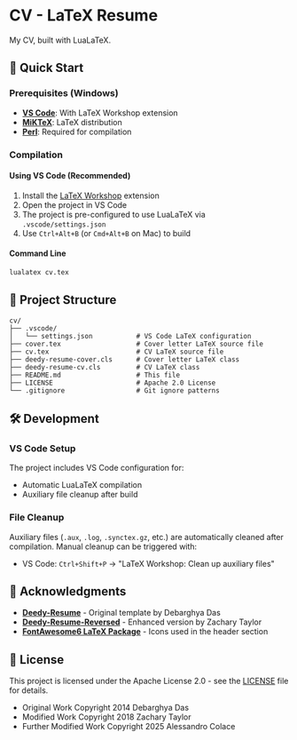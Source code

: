 # CV - LaTeX Resume

My CV, built with LuaLaTeX.

## 🚀 Quick Start

### Prerequisites (Windows)

- [**VS Code**](https://code.visualstudio.com/download): With LaTeX Workshop extension
- [**MiKTeX**](https://miktex.org/download): LaTeX distribution
- [**Perl**](https://strawberryperl.com/): Required for compilation

### Compilation

#### Using VS Code (Recommended)

1. Install the [LaTeX Workshop](https://marketplace.visualstudio.com/items?itemName=James-Yu.latex-workshop) extension
2. Open the project in VS Code
3. The project is pre-configured to use LuaLaTeX via `.vscode/settings.json`
4. Use `Ctrl+Alt+B` (or `Cmd+Alt+B` on Mac) to build

#### Command Line

```bash
lualatex cv.tex
```

## 📁 Project Structure

```plaintext
cv/
├── .vscode/
│   └── settings.json           # VS Code LaTeX configuration
├── cover.tex                   # Cover letter LaTeX source file
├── cv.tex                      # CV LaTeX source file
├── deedy-resume-cover.cls      # Cover letter LaTeX class
├── deedy-resume-cv.cls         # CV LaTeX class
├── README.md                   # This file
├── LICENSE                     # Apache 2.0 License
└── .gitignore                  # Git ignore patterns
```

## 🛠️ Development

### VS Code Setup

The project includes VS Code configuration for:

- Automatic LuaLaTeX compilation
- Auxiliary file cleanup after build

### File Cleanup

Auxiliary files (`.aux`, `.log`, `.synctex.gz`, etc.) are automatically cleaned after compilation. Manual cleanup can be triggered with:

- VS Code: `Ctrl+Shift+P` → "LaTeX Workshop: Clean up auxiliary files"

## 🙏 Acknowledgments

- **[Deedy-Resume](https://github.com/deedy/Deedy-Resume)** - Original template by Debarghya Das
- **[Deedy-Resume-Reversed](https://github.com/ZDTaylor/Deedy-Resume-Reversed)** - Enhanced version by Zachary Taylor
- **[FontAwesome6 LaTeX Package](https://github.com/braniii/fontawesome)** - Icons used in the header section

## 📄 License

This project is licensed under the Apache License 2.0 - see the [LICENSE](LICENSE) file for details.

- Original Work Copyright 2014 Debarghya Das
- Modified Work Copyright 2018 Zachary Taylor  
- Further Modified Work Copyright 2025 Alessandro Colace
